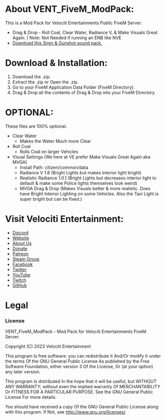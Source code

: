 # About VENT_FiveM_ModPack:
This is a Mod Pack for Velociti Entertainments Public FiveM Server.

* Drag & Drop - Roll Coal, Clear Water, Radiance V, & Make Visuals Great Again. | Note: Not Needed if running an ENB like NVE
* [Download this Siren & Gunshot sound pack.](https://www.lcpdfr.com/downloads/gta5mods/audio/26135-touchmaster-delta-siren-fivem-ready-studio-recorded/)

# Download & Installation:
1) Download the .zip.
2) Extract the .zip or Open the .zip.
3) Go to your FiveM Application Data Folder (FiveM Directory).
4) Drag & Drop all the contents of Drag & Drop into your FiveM Directory.

# OPTIONAL:
These files are 100% optional.
* Clear Water
  * Makes the Water Much more Clear
* Roll Coal
  * Rolls Coal on larger Vehicles
* Visual Settings (We here at VE prefer Make Visuals Great Again aka MVGA)
  * Install Path: citizen/common/data
  * Radiance V 1.8 (Bright Lights but makes interior light bright)
  * Realistic Radiance 1.0.1 (Bright Lights but decreases interior light to default & make some Police lights themselves look weird)
  * MVGA Drag & Drop (Makes Visuals better & more realistic. Does have Bright Interior Lighting on some Vehicles. Also the Taxi Light is super bright but can be fixed.)

# Visit Velociti Entertainment:
* [Discord]( https://discord.velocitientertainment.com )
* [Website]( https://velocitientertainment.com )
* [About Us]( https://velocitientertainment.com/pc-gaming )
* [Donate]( https://velocitientertainment.com/donations )
* [Patreon]( https://www.patreon.com/VelocitiEntertainment?fan_landing=true )
* [Steam Group]( https://steamcommunity.com/groups/velocitientertainment )
* [Facebook]( https://facebook.com/VelocitiEntertainment )
* [Twitter]( https://twitter.com/VelocitiEnt )
* [YouTube]( https://youtube.com/user/HumanTree92 )
* [Twitch]( https://twitch.tv/humantree92 )
* [GitHub]( https://github.com/HumanTree92 )

# Legal
### License
VENT_FiveM_ModPack - Mod Pack for Velociti Entertainments FiveM Server.

Copyright (C) 2023 Velociti Entertainment

This program Is free software: you can redistribute it And/Or modify it under the terms Of the GNU General Public License As published by the Free Software Foundation, either version 3 Of the License, Or (at your option) any later version.

This program Is distributed In the hope that it will be useful, but WITHOUT ANY WARRANTY; without even the implied warranty Of MERCHANTABILITY Or FITNESS FOR A PARTICULAR PURPOSE. See the GNU General Public License For more details.

You should have received a copy Of the GNU General Public License along with this program. If Not, see http://www.gnu.org/licenses/.
